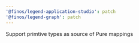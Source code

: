 ```yaml
---
'@finos/legend-application-studio': patch
'@finos/legend-graph': patch
---
```


Support primtive types as source of Pure mappings

